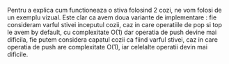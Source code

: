 Pentru a explica cum functioneaza o stiva folosind 2 cozi, ne vom folosi de un exemplu vizual. 
Este clar ca avem doua variante de implementare : fie consideram varful stivei inceputul cozii, caz in care operatiile de pop si top le avem by default, 
cu complexitate O(1) dar operatia de push devine mai dificila, fie putem considera capatul cozii ca fiind varful stivei, caz in care operatia de push 
are complexitate O(1), iar celelalte operatii devin mai dificile.
